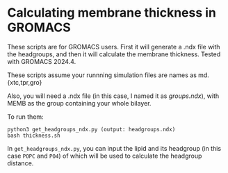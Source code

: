 # Calculating membrane thickness in GROMACS
These scripts are for GROMACS users. First it will generate a .ndx file with the headgroups, and then it will calculate the membrane thickness.
Tested with GROMACS 2024.4.

These scripts assume your runnning simulation files are names as md.{xtc,tpr,gro}

Also, you will need a .ndx file (in this case, I named it as *groups.ndx*), with MEMB as the group containing your whole bilayer.

To run them:

```
python3 get_headgroups_ndx.py (output: headgroups.ndx)
bash thickness.sh
```

In `get_headgroups_ndx.py`, you can input the lipid and its headgroup (in this case `POPC` and `PO4`) of which will be used to calculate the headgroup distance.

